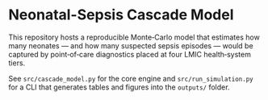 # Neonatal-Sepsis Cascade Model

This repository hosts a reproducible Monte‑Carlo model that estimates how many neonates —
and how many suspected sepsis episodes — would be captured by point‑of‑care diagnostics
placed at four LMIC health‑system tiers.

See `src/cascade_model.py` for the core engine and `src/run_simulation.py`
for a CLI that generates tables and figures into the `outputs/` folder.

